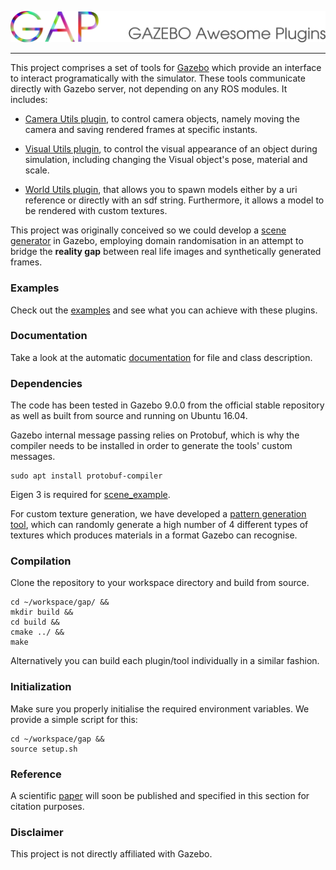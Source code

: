 <p align="center"> 
    <img src=.image/logo.png>
</p>

--------------------

This project comprises a set of tools for [Gazebo] which provide an interface to interact programatically with the simulator.
These tools communicate directly with Gazebo server, not depending on any ROS modules.
It includes:

- [Camera Utils plugin], to control camera objects, namely moving the camera and saving rendered frames at specific instants.

- [Visual Utils plugin], to control the visual appearance of an object during simulation, including changing the Visual object's pose, material and scale.

- [World Utils plugin], that allows you to spawn models either by a uri reference or directly with an sdf string.
Furthermore, it allows a model to be rendered with custom textures.

This project was originally conceived so we could develop a [scene generator] in Gazebo, employing domain randomisation in an attempt to bridge the **reality gap** between real life images and synthetically generated frames.

### Examples

Check out the [examples] and see what you can achieve with these plugins.

### Documentation

Take a look at the automatic [documentation] for file and class description.


### Dependencies

The code has been tested in Gazebo 9.0.0 from the official stable repository as well as built from source and running on Ubuntu 16.04.

Gazebo internal message passing relies on Protobuf, which is why the compiler needs to be installed in order
to generate the tools' custom messages.

```
sudo apt install protobuf-compiler
```

Eigen 3 is required for [scene_example].

For custom texture generation, we have developed a [pattern generation tool], which can randomly generate a high number of 4 different types of textures which produces materials in a format Gazebo can recognise.

### Compilation

Clone the repository to your workspace directory and build from source.

```
cd ~/workspace/gap/ &&
mkdir build &&
cd build &&
cmake ../ &&
make
```

Alternatively you can build each plugin/tool individually in a similar fashion.

### Initialization

Make sure you properly initialise the required environment variables.
We provide a simple script for this:

```
cd ~/workspace/gap &&
source setup.sh
```

### Reference

A scientific [paper] will soon be published and specified in this section for citation purposes.

### Disclaimer

This project is not directly affiliated with Gazebo.

[Gazebo]: http://gazebosim.org/
[Camera Utils plugin]: camera_utils
[Visual Utils plugin]: visual_utils
[World Utils plugin]: world_utils
[examples]: examples
[scene generator]: examples/scene_example
[scene_example]: examples/scene_example
[documentation]: http://web.tecnico.ulisboa.pt/joao.borrego/gap/
[pattern generation tool]: https://github.com/ruipimentelfigueiredo/pattern-generation-lib
[paper]: http://vislab.isr.ist.utl.pt/wp-content/uploads/2018/04/jborrego-icarsc2018.pdf
